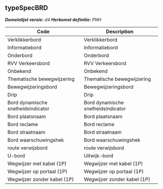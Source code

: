 ## typeSpecBRD

*__Domeinlijst versie:__ d4*
*__Herkomst definitie:__ PNH*

|__Code__ |__Description__	|
|	---	|	---	|
| Verklikkerbord | Verklikkerbord |
| Informatiebord | Informatiebord |
| Onderbord | Onderbord |
| RVV Verkeersbord | RVV Verkeersbord |
| Onbekend | Onbekend |
| Thematische bewegwijzering | Thematische bewegwijzering |
| Bewegwijzeringsbord | Bewegwijzeringsbord |
| Drip | Drip |
| Bord dynamische snelheidsindicator | Bord dynamische snelheidsindicator |
| Bord plaatsnaam | Bord plaatsnaam |
| Bord reclame | Bord reclame |
| Bord straatnaam | Bord straatnaam |
| Bord waarschuwingshek | Bord waarschuwingshek |
| route verwijsbord | route verwijsbord |
| U-bord | Uitwijk-bord |
| Wegwijzer met kabel (1P) | Wegwijzer met kabel (1P) |
| Wegwijzer op portaal (1P) | Wegwijzer op portaal (1P) |
| Wegwijzer zonder kabel (1P) | Wegwijzer zonder kabel (1P) |